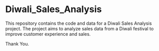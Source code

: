 # Diwali_Sales_Analysis
This repository contains the code and data for a Diwali Sales Analysis project. The project aims to analyze sales data from a Diwali festival to improve customer experience and sales.

Thank You.
